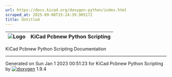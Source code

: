 ```yaml
---
url: https://docs.kicad.org/doxygen-python/index.html
scraped_at: 2025-09-08T15:24:39.905172
title: Untitled
---
```


![Logo](kicad_doxygen_logo.png) |  KiCad Pcbnew Python Scripting   
---|---  
  
KiCad Pcbnew Python Scripting Documentation

* * *

Generated on Sun Jan 1 2023 00:51:23 for KiCad Pcbnew Python Scripting by
[![doxygen](doxygen.svg)](https://www.doxygen.org/index.html) 1.9.4

